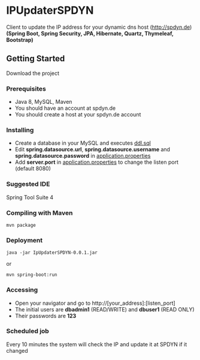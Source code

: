 # IPUpdaterSPDYN

Client to update the IP address for your dynamic dns host (http://spdyn.de) 
**(Spring Boot, Spring Security, JPA, Hibernate, Quartz, Thymeleaf, Bootstrap)**

## Getting Started

Download the project

### Prerequisites

* Java 8, MySQL, Maven
* You should have an account at spdyn.de
* You should create a host at your spdyn.de account

### Installing

* Create a database in your MySQL and executes [ddl.sql](https://github.com/papofg/IPUpdaterSPDYN/blob/master/src/main/resources/ddl.sql)  
* Edit **spring.datasource.url**, **spring.datasource.username** and **spring.datasource.password** in [application.properties](https://github.com/papofg/IPUpdaterSPDYN/blob/master/src/main/resources/application.properties) 
* Add **server.port** in [application.properties](https://github.com/papofg/IPUpdaterSPDYN/blob/master/src/main/resources/application.properties) to change the listen port (default 8080)

### Suggested IDE

Spring Tool Suite 4

### Compiling with Maven

```
mvn package
```

### Deployment

```
java -jar IpUpdaterSPDYN-0.0.1.jar
```
or
```
mvn spring-boot:run
```

### Accessing

* Open your navigator and go to http://[your_address]:[listen_port]
* The initial users are **dbadmin1** (READ/WRITE) and **dbuser1** (READ ONLY)
* Their passwords are **123**

### Scheduled job

Every 10 minutes the system will check the IP and update it at SPDYN if it changed
